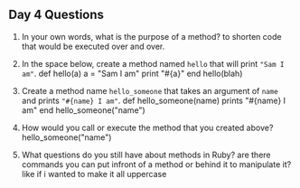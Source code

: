 ## Day 4 Questions

1. In your own words, what is the purpose of a method?
to shorten code that would be executed over and over.

1. In the space below, create a method named `hello` that will print `"Sam I am"`.
def hello(a)
  a = "Sam I am"
  print "#{a}"
end
hello(blah)

1. Create a method name `hello_someone` that takes an argument of `name` and prints `"#{name} I am"`.
def hello_someone(name)
  prints "#{name} I am"
end
hello_someone("name")
1. How would you call or execute the method that you created above?
hello_someone("name")
1. What questions do you still have about methods in Ruby?
are there commands you can put infront of a method or behind it to manipulate it? like if i wanted to make it all uppercase
